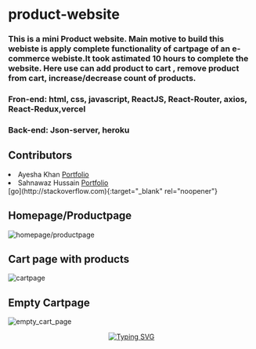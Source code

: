 # product-website
 <h3>This is a mini Product website. Main motive to build this webiste is apply complete functionality of cartpage of an e-commerce webiste.It took astimated 10 hours to complete the website. Here use can add product to cart , remove product from cart, increase/decrease count of products.</h3>
 <h3>Fron-end: html, css, javascript, ReactJS, React-Router, axios, React-Redux,vercel</h3>
  <h3>Back-end: Json-server, heroku</h3>
  <h2>Contributors</h2>
  <li>Ayesha Khan <a href="https://ayeshakhan14.github.io/" target="_blank" rel="noopener" > Portfolio</a> </li>
  <li>Sahnawaz Hussain <a href="https://sahnawaz7hussain.github.io/" target="_blank" > Portfolio</a></li>
  [go](http://stackoverflow.com){:target="_blank" rel="noopener"}
<h2>Homepage/Productpage</h2>
<img src="https://user-images.githubusercontent.com/101489367/194397489-fe5776d6-22c5-4215-b336-6e08ac7f42bb.png" alt="homepage/productpage"/> 
<br>
<h2>Cart page with products</h2>
<img src="https://user-images.githubusercontent.com/101489367/194397844-5bfbced8-d7b5-4a15-8f64-b31398ffc691.png" alt="cartpage" />
<br>
<h2>Empty Cartpage</h2>
<img src="https://user-images.githubusercontent.com/101489367/194398319-163d3a4a-fffa-46b4-a289-a854f3af34e5.png" alt="empty_cart_page" />
<br>
<p align="center"><a align="center" href="https://git.io/typing-svg"><img src="https://readme-typing-svg.herokuapp.com?font=Fira+Code&pause=1000&center=true&vCenter=true&width=435&lines=Thank+you+for+your+precious+Time." alt="Typing SVG" /></a></p>
